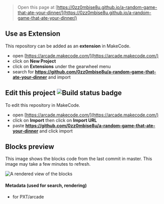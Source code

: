  


> Open this page at [https://0zz0mbise8u.github.io/a-random-game-that-ate-your-dinner/](https://0zz0mbise8u.github.io/a-random-game-that-ate-your-dinner/)

## Use as Extension

This repository can be added as an **extension** in MakeCode.

* open [https://arcade.makecode.com/](https://arcade.makecode.com/)
* click on **New Project**
* click on **Extensions** under the gearwheel menu
* search for **https://github.com/0zz0mbise8u/a-random-game-that-ate-your-dinner** and import

## Edit this project ![Build status badge](https://github.com/0zz0mbise8u/a-random-game-that-ate-your-dinner/workflows/MakeCode/badge.svg)

To edit this repository in MakeCode.

* open [https://arcade.makecode.com/](https://arcade.makecode.com/)
* click on **Import** then click on **Import URL**
* paste **https://github.com/0zz0mbise8u/a-random-game-that-ate-your-dinner** and click import

## Blocks preview

This image shows the blocks code from the last commit in master.
This image may take a few minutes to refresh.

![A rendered view of the blocks](https://github.com/0zz0mbise8u/a-random-game-that-ate-your-dinner/raw/master/.github/makecode/blocks.png)

#### Metadata (used for search, rendering)

* for PXT/arcade
<script src="https://makecode.com/gh-pages-embed.js"></script><script>makeCodeRender("{{ site.makecode.home_url }}", "{{ site.github.owner_name }}/{{ site.github.repository_name }}");</script>
